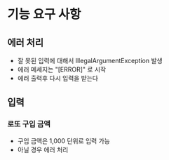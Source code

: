 # 기능 요구 사항
## 에러 처리
- 잘 못된 입력에 대해서 IllegalArgumentException 발생
- 에러 메세지는 "[ERROR]" 로 시작
- 에러 출력후 다시 입력을 받는다

## 입력
### 로또 구입 금액
- 구입 금액은 1,000 단위로 입력 가능
- 아닐 경우 에러 처리
